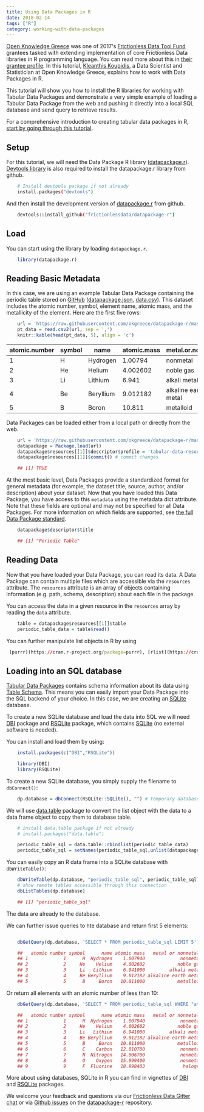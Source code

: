 ```yaml
---
title: Using Data Packages in R
date: 2018-02-14
tags: ["R"]
category: working-with-data-packages
---
```



[Open Knowledge Greece][okgreece] was one of 2017's [Frictionless Data Tool Fund][toolfund] grantees tasked with extending implementation of core Frictionless Data libraries in R programming language. You can read more about this in [their grantee profile][toolfund-okgreece]. In this tutorial, [Kleanthis Koupidis](https://gr.linkedin.com/in/kleanthis-koupidis-8348b88b), a Data Scientist and Statistician at Open Knowledge Greece, explains how to work with Data Packages in R.

This tutorial will show you how to install the R libraries for working with Tabular Data Packages and demonstrate a very simple example of loading a Tabular Data Package from the web and pushing it directly into a local SQL database and send query to retrieve results.

For a comprehensive introduction to creating tabular data packages in R, [start by going through this tutorial][create-r].

## Setup

For this tutorial, we will need the Data Package R library ([datapackage.r][dp-r]). [Devtools library](https://cran.r-project.org/package=devtools) is also required to install the datapackage.r library from github.

```bash
    # Install devtools package if not already
    install.packages("devtools")
```

And then install the development version of [datapackage.r][dp-r] from github.

```bash
    devtools::install_github("frictionlessdata/datapackage-r")
```

## Load

You can start using the library by loading `datapackage.r`.

```r
    library(datapackage.r)
```

## Reading Basic Metadata

In this case, we are using an example Tabular Data Package containing the periodic table stored on [GitHub](https://github.com/frictionlessdata/example-data-packages/tree/master/periodic-table) ([datapackage.json](https://raw.githubusercontent.com/frictionlessdata/example-data-packages/master/periodic-table/datapackage.json), [data.csv](https://raw.githubusercontent.com/frictionlessdata/example-data-packages/master/periodic-table/data.csv)). This dataset includes the atomic number, symbol, element name, atomic mass, and the metallicity of the element. Here are the first five rows:

```r
    url = 'https://raw.githubusercontent.com/okgreece/datapackage-r/master/vignettes/example_data/data.csv'
    pt_data = read.csv2(url, sep = ',')
    knitr::kable(head(pt_data, 5), align = 'c')
```

| atomic.number | symbol | name      | atomic.mass | metal.or.nonmetal.   |
|---------------|--------|-----------|-------------|----------------------|
| 1             | H      | Hydrogen  | 1.00794     | nonmetal             |
| 2             | He     | Helium    | 4.002602    | noble gas            |
| 3             | Li     | Lithium   | 6.941       | alkali metal         |
| 4             | Be     | Beryllium | 9.012182    | alkaline earth metal |
| 5             | B      | Boron     | 10.811      | metalloid            |

Data Packages can be loaded either from a local path or directly from the web.

```r
    url = 'https://raw.githubusercontent.com/okgreece/datapackage-r/master/vignettes/exampledata/package.json'
    datapackage = Package.load(url)
    datapackage$resources[[1]]$descriptor$profile = 'tabular-data-resource' # tabular resource descriptor profile
    datapackage$resources[[1]]$commit() # commit changes

    ## [1] TRUE
```

At the most basic level, Data Packages provide a standardized format for general metadata (for example, the dataset title, source, author, and/or description) about your dataset. Now that you have loaded this Data Package, you have access to this `metadata` using the metadata dict attribute. Note that these fields are optional and may not be specified for all Data Packages. For more information on which fields are supported, see [the full Data Package standard][dp].

```r
    datapackage$descriptor$title

    ## [1] "Periodic Table"
```

## Reading Data

Now that you have loaded your Data Package, you can read its data. A Data Package can contain multiple files which are accessible via the `resources` attribute. The `resources` attribute is an array of objects containing information (e.g. path, schema, description) about each file in the package.

You can access the data in a given resource in the `resources` array by reading the `data` attribute.

```r
    table = datapackage$resources[[1]]$table
    periodic_table_data = table$read()
```

You can further manipulate list objects in R by using

```r
 [purrr](https://cran.r-project.org/package=purrr), [rlist](https://cran.r-project.org/package=rlist) packages.
```

## Loading into an SQL database

[Tabular Data Packages][tdp] contains schema information about its data using [Table Schema][ts]. This means you can easily import your Data Package into the SQL backend of your choice. In this case, we are creating an [SQLite](http://sqlite.org/) database.

To create a new SQLite database and load the data into SQL we will need [DBI](https://cran.r-project.org/package=DBI) package and [RSQLite](https://cran.r-project.org/package=RSQLite) package, which contains [SQLite](https://www.sqlite.org/) (no external software is needed).

You can install and load them by using:

```r
    install.packages(c("DBI","RSQLite"))

    library(DBI)
    library(RSQLite)
```

To create a new SQLite database, you simply supply the filename to `dbConnect()`:

```r
    dp.database = dbConnect(RSQLite::SQLite(), "") # temporary database
```

We will use [data.table](https://cran.r-project.org/package=RSQLite) package to convert the list object with the data to a data frame object to copy them to database table.

```r
    # install data.table package if not already
    # install.packages("data.table")

    periodic_table_sql = data.table::rbindlist(periodic_table_data)
    periodic_table_sql = setNames(periodic_table_sql,unlist(datapackage$resources[[1]]$headers))
```

You can easily copy an R data frame into a SQLite database with `dbWriteTable()`:

```r
    dbWriteTable(dp.database, "periodic_table_sql", periodic_table_sql)
    # show remote tables accessible through this connection
    dbListTables(dp.database)

    ## [1] "periodic_table_sql"
```

The data are already to the database.

We can further issue queries to hte database and return first 5 elements:

```r

    dbGetQuery(dp.database, 'SELECT * FROM periodic_table_sql LIMIT 5')

    ##   atomic number symbol      name atomic mass   metal or nonmetal?
    ## 1             1      H  Hydrogen    1.007940             nonmetal
    ## 2             2     He    Helium    4.002602            noble gas
    ## 3             3     Li   Lithium    6.941000         alkali metal
    ## 4             4     Be Beryllium    9.012182 alkaline earth metal
    ## 5             5      B     Boron   10.811000            metalloid
```

Or return all elements with an atomic number of less than 10:

```r
    dbGetQuery(dp.database, 'SELECT * FROM periodic_table_sql WHERE "atomic number" < 10')

    ##   atomic number symbol      name atomic mass   metal or nonmetal?
    ## 1             1      H  Hydrogen    1.007940             nonmetal
    ## 2             2     He    Helium    4.002602            noble gas
    ## 3             3     Li   Lithium    6.941000         alkali metal
    ## 4             4     Be Beryllium    9.012182 alkaline earth metal
    ## 5             5      B     Boron   10.811000            metalloid
    ## 6             6      C    Carbon   12.010700             nonmetal
    ## 7             7      N  Nitrogen   14.006700             nonmetal
    ## 8             8      O    Oxygen   15.999400             nonmetal
    ## 9             9      F  Fluorine   18.998403              halogen
```

More about using databases, SQLite in R you can find in vignettes of [DBI](https://cran.r-project.org/package=DBI) and [RSQLite](https://cran.r-project.org/package=RSQLite) packages.

We welcome your feedback and questions via our [Frictionless Data Gitter chat][fd-gitter] or via [Github issues][dp-r-issues] on the [datapackage-r][dp-r] repository.

[dp]: https://specs.frictionlessdata.io/data-package/
[tdp]: https://specs.frictionlessdata.io/tabular-data-package/
[okgreece]: http://okfn.gr/
[toolfund]: https://toolfund.frictionlessdata.io
[toolfund-okgreece]:https://frictionlessdata.io/articles/open-knowledge-greece/
[dp-r]: https://github.com/frictionlessdata/datapackage-r
[ts]: /table-schema/
[r-devtools]: https://cran.r-project.org/package=devtools
[fd-gitter]: http://gitter.im/frictionlessdata/chat
[dp-r-issues]: https://github.com/frictionlessdata/datapackage-r/issues

[create-r]: /blog/2018/02/14/creating-tabular-data-packages-in-r/
